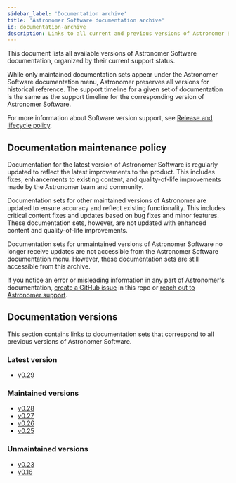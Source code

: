 ```yaml
---
sidebar_label: 'Documentation archive'
title: 'Astronomer Software documentation archive'
id: documentation-archive
description: Links to all current and previous versions of Astronomer Software documentation.
---
```


<!--version-specific-->

This document lists all available versions of Astronomer Software documentation, organized by their current support status.

While only maintained documentation sets appear under the Astronomer Software documentation menu, Astronomer preserves all versions for historical reference. The support timeline for a given set of documentation is the same as the support timeline for the corresponding version of Astronomer Software.

For more information about Software version support, see [Release and lifecycle policy](release-lifecycle-policy.md).

## Documentation maintenance policy

Documentation for the latest version of Astronomer Software is regularly updated to reflect the latest improvements to the product. This includes fixes, enhancements to existing content, and quality-of-life improvements made by the Astronomer team and community.

Documentation sets for other maintained versions of Astronomer are updated to ensure accuracy and reflect existing functionality. This includes critical content fixes and updates based on bug fixes and minor features. These documentation sets, however, are not updated with enhanced content and quality-of-life improvements.

Documentation sets for unmaintained versions of Astronomer Software no longer receive updates are not accessible from the Astronomer Software documentation menu. However, these documentation sets are still accessible from this archive.

If you notice an error or misleading information in any part of Astronomer's documentation, [create a GitHub issue](https://github.com/astronomer/docs/issues) in this repo or [reach out to Astronomer support](https://support.astronomer.io).

## Documentation versions

This section contains links to documentation sets that correspond to all previous versions of Astronomer Software.

### Latest version

- [v0.29](https://docs.astronomer.io/software/overview)

### Maintained versions

- [v0.28](https://docs.astronomer.io/software/0.28/overview)
- [v0.27](https://docs.astronomer.io/software/0.27/overview)
- [v0.26](https://docs.astronomer.io/software/0.26/overview)
- [v0.25](https://docs.astronomer.io/software/0.25/overview)

### Unmaintained versions

- [v0.23](https://docs.astronomer.io/software/0.23/overview)
- [v0.16](https://docs.astronomer.io/software/0.16/overview)
